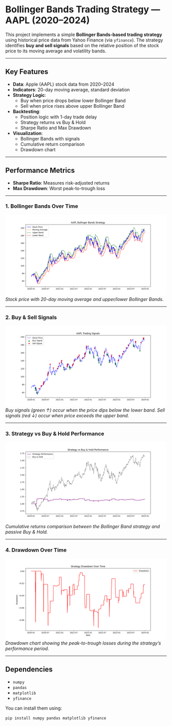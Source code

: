# Bollinger Bands Trading Strategy — AAPL (2020–2024)

This project implements a simple **Bollinger Bands-based trading strategy** using historical price data from Yahoo Finance (via `yfinance`). The strategy identifies **buy and sell signals** based on the relative position of the stock price to its moving average and volatility bands.

---

## Key Features

- **Data**: Apple (AAPL) stock data from 2020–2024
- **Indicators**: 20-day moving average, standard deviation
- **Strategy Logic**:
  - Buy when price drops below lower Bollinger Band
  - Sell when price rises above upper Bollinger Band
- **Backtesting**:
  - Position logic with 1-day trade delay
  - Strategy returns vs Buy & Hold
  - Sharpe Ratio and Max Drawdown
- **Visualization**:
  - Bollinger Bands with signals
  - Cumulative return comparison
  - Drawdown chart

---

## Performance Metrics

- **Sharpe Ratio**: Measures risk-adjusted returns  
- **Max Drawdown**: Worst peak-to-trough loss  

---

### 1. Bollinger Bands Over Time
![Bollinger Bands](myplot1.png)  
*Stock price with 20-day moving average and upper/lower Bollinger Bands.*

---

### 2. Buy & Sell Signals
![Trading Signals](myplot2.png)  
*Buy signals (green ↑) occur when the price dips below the lower band. Sell signals (red ↓) occur when price exceeds the upper band.*

---

### 3. Strategy vs Buy & Hold Performance
![Strategy Performance](myplot3.png)  
*Cumulative returns comparison between the Bollinger Band strategy and passive Buy & Hold.*

---

### 4. Drawdown Over Time
![Drawdown](myplot4.png)  
*Drawdown chart showing the peak-to-trough losses during the strategy’s performance period.*

---

## Dependencies

- `numpy`
- `pandas`
- `matplotlib`
- `yfinance`

You can install them using:

```bash
pip install numpy pandas matplotlib yfinance


